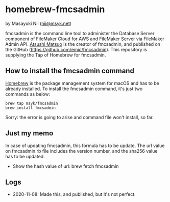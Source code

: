 # homebrew-fmcsadmin

by Masayuki Nii (nii@msyk.net)

fmcsadmin is the command line tool to administer the Database Server component of FileMaker Cloud for AWS and FileMaker Server via FileMaker Admin API. [Atsushi Matsuo](https://github.com/matsuo) is the creator of fmcsadmin, and published on the GitHub (https://github.com/emic/fmcsadmin). This repository is supplying the Tap of Homebrew for fmcsadmin.

## How to install the fmcsadmin command

[Homebrew](https://brew.sh/) is the package management system for macOS and has to be already installed.
To install the fmcsadmin command, it's just two commands as below:

```
brew tap msyk/fmcsadmin
brew install fmcsadmin
```

Sorry: the error is going to arise and command file won't install, so far.

## Just my memo

In case of updating fmcsadmin, this formula has to be update. The url value on fmcsadmin.rb file includes the version number, and the sha256 value has to be updated.

- Show the hash value of url: brew fetch fmcsadmin

## Logs

- 2020-11-08: Made this, and published, but it's not perfect.
